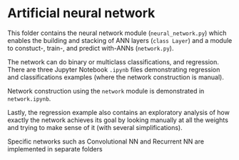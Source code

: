 # Artificial neural network

This folder contains the neural network module (`neural_network.py`) which enables the building and stacking of ANN layers (`class Layer`) and a module to constuct-, train-, and predict with-ANNs (`network.py`).  

The network can do binary or multiclass classifications, and regression. There are three Jupyter Notebook `.ipynb` files demonstrating regression and classifications examples (where the network construction is manual).  

Network construction using the `network` module is demonstrated in `network.ipynb`.  

Lastly, the regression example also contains an exploratory analysis of how exactly the network achieves its goal by looking manually at all the weights and trying to make sense of it (with several simplifications).   

Specific networks such as Convolutional NN and Recurrent NN are implemented in separate folders
  
